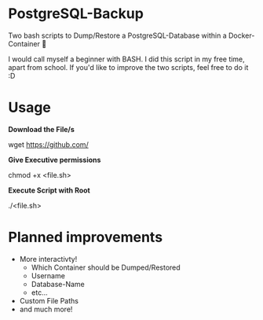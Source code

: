 # PostgreSQL-Backup

Two bash scripts to Dump/Restore a PostgreSQL-Database within a Docker-Container 🐋

I would call myself a beginner with BASH. I did this script in my free time, apart from school. If you'd like to improve the two scripts, feel free to do it :D

# Usage

**Download the File/s**

wget <https://github.com/>  

**Give Executive permissions**

chmod +x <file.sh>

**Execute Script with Root**

./<file.sh>


# Planned improvements

- More interactivty!
    - Which Container should be Dumped/Restored
    - Username
    - Database-Name
    - etc...
- Custom File Paths
- and much more!
